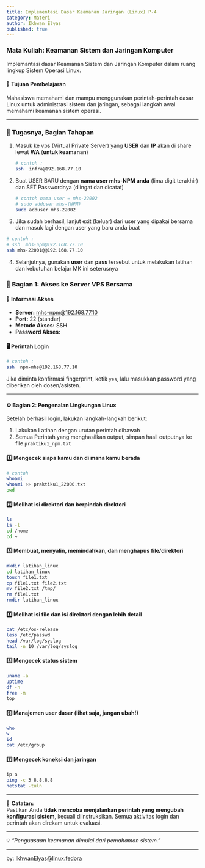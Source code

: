 ```yaml
---
title: Implementasi Dasar Keamanan Jaringan (Linux) P-4
category: Materi
author: Ikhwan Elyas
published: true
---
```



### Mata Kuliah: Keamanan Sistem dan Jaringan Komputer
Implemantasi dasar Keamanan Sistem dan Jaringan Komputer dalam ruang lingkup Sistem Operasi Linux.

#### 🎯 Tujuan Pembelajaran
Mahasiswa memahami dan mampu menggunakan perintah-perintah dasar Linux untuk administrasi sistem dan jaringan, sebagai langkah awal memahami keamanan sistem operasi.

---

### 🧠 Tugasnya, Bagian Tahapan 

1. Masuk ke vps (Virtual Private Server) yang **USER** dan **IP** akan di share lewat **WA** (**untuk keamanan**)

   ```bash
   # contoh : 
   ssh  infra@192.168.77.10
   ```

2. Buat USER BARU dengan **nama user mhs-NPM anda** (lima digit terakhir) dan SET Passwordnya (diingat dan dicatat)

   ```bash
   # contoh nama user = mhs-22002
   # sudo adduser mhs-(NPM)
   sudo adduser mhs-22002

   ```

3. Jika sudah berhasil, lanjut exit (keluar) dari user yang dipakai bersama dan masuk lagi dengan user yang baru anda buat 
```bash
# contoh : 
# ssh  mhs-npm@192.168.77.10
ssh mhs-22001@@192.168.77.10
```

4. Selanjutnya, gunakan **user** dan **pass** tersebut untuk melakukan latihan dan kebutuhan belajar MK ini seterusnya

### 🧩 Bagian 1: Akses ke Server VPS Bersama

#### 🔐 Informasi Akses
- **Server:** mhs-npm@192.168.77.10  
- **Port:** 22 (standar)  
- **Metode Akses:** SSH
- **Password Akses:**   

#### 🖥️ Perintah Login
```bash
# contoh : 
ssh  npm-mhs@192.168.77.10
```

Jika diminta konfirmasi fingerprint, ketik `yes`, lalu masukkan password yang diberikan oleh dosen/asisten.

---

#### ⚙️ Bagian 2: Pengenalan Lingkungan Linux

Setelah berhasil login, lakukan langkah-langkah berikut:
1. Lakukan Latihan dengan urutan perintah dibawah
2. Semua Perintah yang menghasilkan output, simpan hasil outputnya ke file `praktiku1_npm.txt`

#### 1️⃣ Mengecek siapa kamu dan di mana kamu berada
```bash
# contoh
whoami
whoami >> praktiku1_22000.txt
pwd
```

#### 2️⃣ Melihat isi direktori dan berpindah direktori
```bash
ls
ls -l
cd /home
cd ~
```

#### 3️⃣ Membuat, menyalin, memindahkan, dan menghapus file/direktori
```bash
mkdir latihan_linux
cd latihan_linux
touch file1.txt
cp file1.txt file2.txt
mv file2.txt /tmp/
rm file1.txt
rmdir latihan_linux
```

#### 4️⃣ Melihat isi file dan isi direktori dengan lebih detail
```bash
cat /etc/os-release
less /etc/passwd
head /var/log/syslog
tail -n 10 /var/log/syslog
```

#### 5️⃣ Mengecek status sistem
```bash
uname -a
uptime
df -h
free -m
top
```

#### 6️⃣ Manajemen user dasar (lihat saja, jangan ubah!)
```bash
who
w
id
cat /etc/group
```

#### 7️⃣ Mengecek koneksi dan jaringan
```bash
ip a
ping -c 3 8.8.8.8
netstat -tuln
```

---


📘 **Catatan:**  
Pastikan Anda **tidak mencoba menjalankan perintah yang mengubah konfigurasi sistem**, kecuali diinstruksikan. Semua aktivitas login dan perintah akan direkam untuk evaluasi.

---

💡 *“Penguasaan keamanan dimulai dari pemahaman sistem.”*

---
by: IkhwanElyas@linux.fedora
